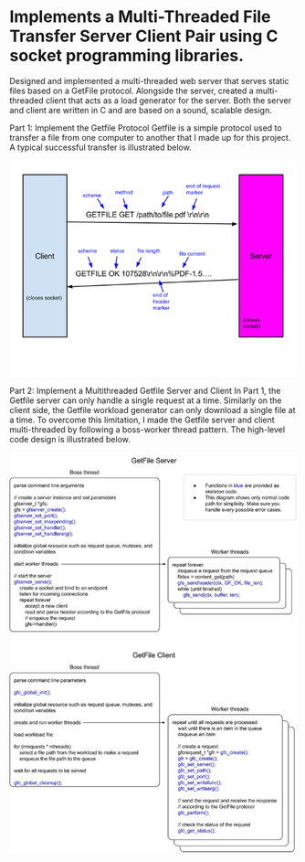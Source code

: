 # Implements a Multi-Threaded File Transfer Server Client Pair using C socket programming libraries.
Designed and implemented a multi-threaded web server that serves static files based on a GetFile protocol. Alongside the server, created a multi-threaded client that acts as a load generator for the server. Both the server and client are written in C and are based on a sound, scalable design.

Part 1: Implement the Getfile Protocol
Getfile is a simple protocol used to transfer a file from one computer to another that I made up for this project. A typical successful transfer is illustrated below.

![alt text](https://github.com/JulianMei/Socket-programming-Multi-Threaded-File-Transfer-Server-and-Client/blob/master/gftransfer.png)

Part 2: Implement a Multithreaded Getfile Server and Client
In Part 1, the Getfile server can only handle a single request at a time. Similarly on the client side, the Getfile workload generator can only download a single file at a time. To overcome this limitation, I made the Getfile server and client multi-threaded by following a boss-worker thread pattern. The high-level code design is illustrated below.

![alt text](https://github.com/JulianMei/Socket-programming-Multi-Threaded-File-Transfer-Server-and-Client/blob/master/High-level%20code%20design.jpg)

